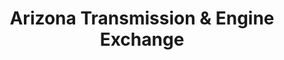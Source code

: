 ---
title: "Arizona Transmission & Engine Exchange"
url: /tucson/arizona-transmission-und-engine-exchange/
shop: Autowerkstatt
---